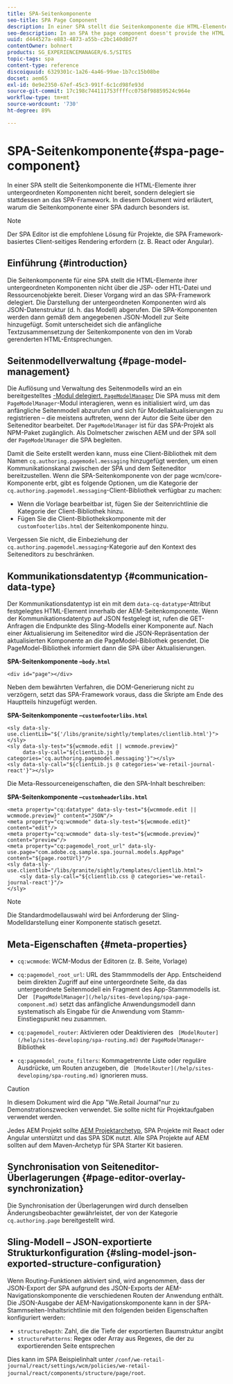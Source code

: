 ```yaml
---
title: SPA-Seitenkomponente
seo-title: SPA Page Component
description: In einer SPA stellt die Seitenkomponente die HTML-Elemente ihrer untergeordneten Komponenten nicht bereit, sondern delegiert sie stattdessen an das SPA-Framework. In diesem Dokument wird erläutert, warum die Seitenkomponente einer SPA dadurch besonders ist.
seo-description: In an SPA the page component doesn't provide the HTML elements of its child components, but instead delegates this to the SPA framework. This document explains how this makes the page component of an SPA unique.
uuid: d444527a-e883-4873-a55b-c2bc140d8d7f
contentOwner: bohnert
products: SG_EXPERIENCEMANAGER/6.5/SITES
topic-tags: spa
content-type: reference
discoiquuid: 6329301c-1a26-4a46-99ae-1b7cc15b08be
docset: aem65
exl-id: 0e9e2350-67ef-45c3-991f-6c1cd98fe93d
source-git-commit: 17c198c744111753ffffcc0758f98859524c964e
workflow-type: tm+mt
source-wordcount: '730'
ht-degree: 89%

---
```


# SPA-Seitenkomponente{#spa-page-component}

In einer SPA stellt die Seitenkomponente die HTML-Elemente ihrer untergeordneten Komponenten nicht bereit, sondern delegiert sie stattdessen an das SPA-Framework. In diesem Dokument wird erläutert, warum die Seitenkomponente einer SPA dadurch besonders ist.

>[!NOTE]
>
>Der SPA Editor ist die empfohlene Lösung für Projekte, die SPA Framework-basiertes Client-seitiges Rendering erfordern (z. B. React oder Angular).

## Einführung    {#introduction}

Die Seitenkomponente für eine SPA stellt die HTML-Elemente ihrer untergeordneten Komponenten nicht über die JSP- oder HTL-Datei und Ressourcenobjekte bereit. Dieser Vorgang wird an das SPA-Framework delegiert. Die Darstellung der untergeordneten Komponenten wird als JSON-Datenstruktur (d. h. das Modell) abgerufen. Die SPA-Komponenten werden dann gemäß dem angegebenen JSON-Modell zur Seite hinzugefügt. Somit unterscheidet sich die anfängliche Textzusammensetzung der Seitenkomponente von den im Vorab gerenderten HTML-Entsprechungen.

## Seitenmodellverwaltung  {#page-model-management}

Die Auflösung und Verwaltung des Seitenmodells wird an ein bereitgestelltes [-Modul delegiert. `PageModelManager`](/help/sites-developing/spa-blueprint.md#pagemodelmanager) Die SPA muss mit dem `PageModelManager`-Modul interagieren, wenn es initialisiert wird, um das anfängliche Seitenmodell abzurufen und sich für Modellaktualisierungen zu registrieren – die meistens auftreten, wenn der Autor die Seite über den Seiteneditor bearbeitet. Der `PageModelManager` ist für das SPA-Projekt als NPM-Paket zugänglich. Als Dolmetscher zwischen AEM und der SPA soll der `PageModelManager` die SPA begleiten.

Damit die Seite erstellt werden kann, muss eine Client-Bibliothek mit dem Namen `cq.authoring.pagemodel.messaging` hinzugefügt werden, um einen Kommunikationskanal zwischen der SPA und dem Seiteneditor bereitzustellen. Wenn die SPA-Seitenkomponente von der page wcm/core-Komponente erbt, gibt es folgende Optionen, um die Kategorie der `cq.authoring.pagemodel.messaging`-Client-Bibliothek verfügbar zu machen:

* Wenn die Vorlage bearbeitbar ist, fügen Sie der Seitenrichtlinie die Kategorie der Client-Bibliothek hinzu.
* Fügen Sie die Client-Bibliothekskomponente mit der `customfooterlibs.html` der Seitenkomponente hinzu.

Vergessen Sie nicht, die Einbeziehung der `cq.authoring.pagemodel.messaging`-Kategorie auf den Kontext des Seiteneditors zu beschränken.

## Kommunikationsdatentyp {#communication-data-type}

Der Kommunikationsdatentyp ist ein mit dem `data-cq-datatype`-Attribut festgelegtes HTML-Element innerhalb der AEM-Seitenkomponente. Wenn der Kommunikationsdatentyp auf JSON festgelegt ist, rufen die GET-Anfragen die Endpunkte des Sling-Modells einer Komponente auf. Nach einer Aktualisierung im Seiteneditor wird die JSON-Repräsentation der aktualisierten Komponente an die PageModel-Bibliothek gesendet. Die PageModel-Bibliothek informiert dann die SPA über Aktualisierungen.

**SPA-Seitenkomponente –`body.html`**

```
<div id="page"></div>
```

Neben dem bewährten Verfahren, die DOM-Generierung nicht zu verzögern, setzt das SPA-Framework voraus, dass die Skripte am Ende des Hauptteils hinzugefügt werden.

**SPA-Seitenkomponente –`customfooterlibs.html`**

```
<sly data-sly-use.clientLib="${'/libs/granite/sightly/templates/clientlib.html'}"></sly>
<sly data-sly-test="${wcmmode.edit || wcmmode.preview}"
     data-sly-call="${clientLib.js @ categories='cq.authoring.pagemodel.messaging'}"></sly>
<sly data-sly-call="${clientLib.js @ categories='we-retail-journal-react'}"></sly>
```

Die Meta-Ressourceneigenschaften, die den SPA-Inhalt beschreiben:

**SPA-Seitenkomponente –`customheaderlibs.html`**

```
<meta property="cq:datatype" data-sly-test="${wcmmode.edit || wcmmode.preview}" content="JSON"/>
<meta property="cq:wcmmode" data-sly-test="${wcmmode.edit}" content="edit"/>
<meta property="cq:wcmmode" data-sly-test="${wcmmode.preview}" content="preview"/>
<meta property="cq:pagemodel_root_url" data-sly-use.page="com.adobe.cq.sample.spa.journal.models.AppPage" content="${page.rootUrl}"/>
<sly data-sly-use.clientlib="/libs/granite/sightly/templates/clientlib.html">
    <sly data-sly-call="${clientlib.css @ categories='we-retail-journal-react'}"/>
</sly>
```

>[!NOTE]
>
>Die Standardmodellauswahl wird bei Anforderung der Sling-Modelldarstellung einer Komponente statisch gesetzt.

## Meta-Eigenschaften {#meta-properties}

* `cq:wcmmode`: WCM-Modus der Editoren (z. B. Seite, Vorlage)
* `cq:pagemodel_root_url`: URL des Stammmodells der App. Entscheidend beim direkten Zugriff auf eine untergeordnete Seite, da das untergeordnete Seitenmodell ein Fragment des App-Stammmodells ist. Der ` [PageModelManager](/help/sites-developing/spa-page-component.md)` setzt das anfängliche Anwendungsmodell dann systematisch als Eingabe für die Anwendung vom Stamm-Einstiegspunkt neu zusammen.

* `cq:pagemodel_router`: Aktivieren oder Deaktivieren des ` [ModelRouter](/help/sites-developing/spa-routing.md)` der `PageModelManager`-Bibliothek

* `cq:pagemodel_route_filters`: Kommagetrennte Liste oder reguläre Ausdrücke, um Routen anzugeben, die ` [ModelRouter](/help/sites-developing/spa-routing.md)` ignorieren muss.

>[!CAUTION]
>
>In diesem Dokument wird die App &quot;We.Retail Journal&quot;nur zu Demonstrationszwecken verwendet. Sie sollte nicht für Projektaufgaben verwendet werden.
>
>Jedes AEM Projekt sollte [AEM Projektarchetyp](https://experienceleague.adobe.com/docs/experience-manager-core-components/using/developing/archetype/overview.html?lang=de), SPA Projekte mit React oder Angular unterstützt und das SPA SDK nutzt. Alle SPA Projekte auf AEM sollten auf dem Maven-Archetyp für SPA Starter Kit basieren.

## Synchronisation von Seiteneditor-Überlagerungen {#page-editor-overlay-synchronization}

Die Synchronisation der Überlagerungen wird durch denselben Änderungsbeobachter gewährleistet, der von der Kategorie `cq.authoring.page` bereitgestellt wird.

## Sling-Modell – JSON-exportierte Strukturkonfiguration {#sling-model-json-exported-structure-configuration}

Wenn Routing-Funktionen aktiviert sind, wird angenommen, dass der JSON-Export der SPA aufgrund des JSON-Exports der AEM-Navigationskomponente die verschiedenen Routen der Anwendung enthält. Die JSON-Ausgabe der AEM-Navigationskomponente kann in der SPA-Stammseiten-Inhaltsrichtlinie mit den folgenden beiden Eigenschaften konfiguriert werden:

* `structureDepth`: Zahl, die die Tiefe der exportierten Baumstruktur angibt
* `structurePatterns`: Regex oder Array aus Regexes, die der zu exportierenden Seite entsprechen

Dies kann im SPA Beispielinhalt unter `/conf/we-retail-journal/react/settings/wcm/policies/we-retail-journal/react/components/structure/page/root`.
